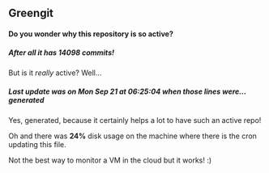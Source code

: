 ## Greengit

#### Do you wonder why this repository is so active?

##### After all it has 14098 commits!

But is it *really* active? Well...

##### Last update was on Mon Sep 21 at 06:25:04 when those lines were... generated

Yes, generated, because it certainly helps a lot to have such an active repo!

Oh and there was **24%** disk usage on the machine
where there is the cron updating this file.

Not the best way to monitor a VM in the cloud but it works! :)
